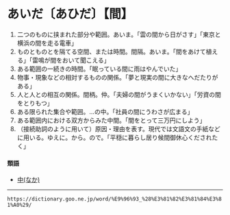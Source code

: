 # あいだ〔あひだ〕【間】

1.  二つのものに挟まれた部分や範囲。あいま。「雲の間から日がさす」「東京と横浜の間を走る電車」
2.  ものとものとを隔てる空間、または時間。間隔。あいま。「間をあけて植える」「雷鳴が間をおいて聞こえる」
3.  ある範囲の一続きの時間。「眠っている間に雨はやんでいた」
4.  物事・現象などの相対するものの関係。「夢と現実の間に大きなへだたりがある」
5.  人と人との相互の関係。間柄。仲。「夫婦の間がうまくいかない」「労資の間をとりもつ」
6.  ある限られた集合や範囲。…の中。「社員の間にうわさが広まる」
7.  ある範囲内における双方からみた中間。「間をとって三万円にしよう」
8.  （接続助詞のように用いて）原因・理由を表す。現代では文語文の手紙などに用いる。ゆえに。から。ので。「平穏に暮らし居り候間御休心くだされたく」
    

#### 類語

-   [中(なか)](https://dictionary.goo.ne.jp/word/%E4%B8%AD_%28%E3%81%AA%E3%81%8B%29/#jn-162820)

---
`https://dictionary.goo.ne.jp/word/%E9%96%93_%28%E3%81%82%E3%81%84%E3%81%A0%29/`